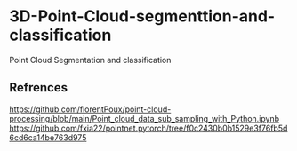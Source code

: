 # 3D-Point-Cloud-segmenttion-and-classification
Point Cloud Segmentation and classification 
## Refrences
https://github.com/florentPoux/point-cloud-processing/blob/main/Point_cloud_data_sub_sampling_with_Python.ipynb
https://github.com/fxia22/pointnet.pytorch/tree/f0c2430b0b1529e3f76fb5d6cd6ca14be763d975
